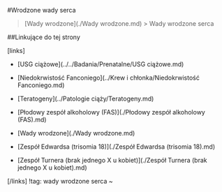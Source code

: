 #Wrodzone wady serca

> [Wady wrodzone](./Wady wrodzone.md) > Wady wrodzone serca



##Linkujące do tej strony

[links]

- [USG ciążowe](../../Badania/Prenatalne/USG ciążowe.md)

- [Niedokrwistość Fanconiego](../Krew i chłonka/Niedokrwistość Fanconiego.md)

- [Teratogeny](../Patologie ciąży/Teratogeny.md)

- [Płodowy zespół alkoholowy (FAS)](./Płodowy zespół alkoholowy (FAS).md)

- [Wady wrodzone](./Wady wrodzone.md)

- [Zespół Edwardsa (trisomia 18)](./Zespół Edwardsa (trisomia 18).md)

- [Zespół Turnera (brak jednego X u kobiet)](./Zespół Turnera (brak jednego X u kobiet).md)


[/links]
!tag: wady wrodzone serca
~

